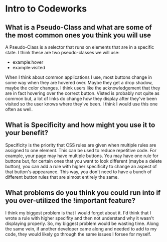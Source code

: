 # Intro to Codeworks
## What is a Pseudo-Class and what are some of the most common ones you think you will use
A Pseudo-Class is a selector that runs on elements that are in a specific state. I think these are two pseudo-classes we will use:
* example:hover
* example:visited

When I think about common applications I use, most buttons change in some way when they are hovered over. Maybe they get a drop shadow, maybe the color changes. I think users like the acknowledgement that they are in fact hovering over the correct button. Visted is probably not quite as common but, a lot of links do change how they display after they've been visited so the user knows where they've been. I think I would use this one often as well.
## What is Specificity and how might you use it to your benefit?
Specificity is the priority that CSS rules are given when multiple rules are assigned to one element. This can be used to reduce repetitive code. For example, your page may have multiple buttons. You may have one rule for buttons but, for certain ones that you want to look different (maybe a delete button), you can add a rule with higher specificity to change an aspect of that button's appearance. This way, you don't need to have a bunch of different button rules that are almost entirely the same.
## What problems do you think you could run into if you over-utilized the !important feature?
I think my biggest problem is that I would forget about it. I'd think that I wrote a rule with higher specifity and then not understand why it wasn't displaying properly. So, my biggest problem would be wasting time. Along the same vein, if another developer came along and needed to add to my code, they would likely go through the same issues I forsee for myself.